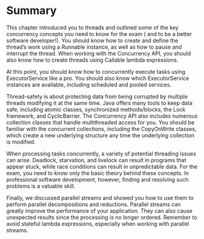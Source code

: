 # Summary

This chapter introduced you to threads and outlined some of the key concurrency concepts you need to know for the exam (
and to be a better software developer!). You should know how to create and define the thread’s work using a Runnable
instance, as well as how to pause and interrupt the thread. When working with the Concurrency API, you should also know
how to create threads using Callable lambda expressions.

At this point, you should know how to concurrently execute tasks using ExecutorService like a pro. You should also know
which ExecutorService instances are available, including scheduled and pooled services.

Thread-safety is about protecting data from being corrupted by multiple threads modifying it at the same time. Java
offers many tools to keep data safe, including atomic classes, synchronized methods/blocks, the Lock framework, and
CyclicBarrier. The Concurrency API also includes numerous collection classes that handle multithreaded access for you.
You should be familiar with the concurrent collections, including the CopyOnWrite classes, which create a new underlying
structure any time the underlying collection is modified.

When processing tasks concurrently, a variety of potential threading issues can arise. Deadlock, starvation, and
livelock can result in programs that appear stuck, while race conditions can result in unpredictable data. For the
exam, you need to know only the basic theory behind these concepts. In professional software development, however,
finding and resolving such problems is a valuable skill.

Finally, we discussed parallel streams and showed you how to use them to perform parallel decompositions and reductions.
Parallel streams can greatly improve the performance of your application.
They can also cause unexpected results since the processing is no longer ordered. Remember to avoid stateful lambda
expressions, especially when working with parallel streams.